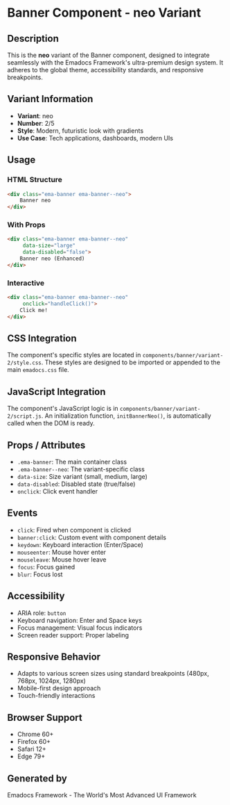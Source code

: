 # Banner Component - neo Variant

## Description
This is the **neo** variant of the Banner component, designed to integrate seamlessly with the Emadocs Framework's ultra-premium design system. It adheres to the global theme, accessibility standards, and responsive breakpoints.

## Variant Information
- **Variant**: neo
- **Number**: 2/5
- **Style**: Modern, futuristic look with gradients
- **Use Case**: Tech applications, dashboards, modern UIs

## Usage

### HTML Structure
```html
<div class="ema-banner ema-banner--neo">
    Banner neo
</div>
```

### With Props
```html
<div class="ema-banner ema-banner--neo" 
     data-size="large" 
     data-disabled="false">
    Banner neo (Enhanced)
</div>
```

### Interactive
```html
<div class="ema-banner ema-banner--neo" 
     onclick="handleClick()">
    Click me!
</div>
```

## CSS Integration
The component's specific styles are located in `components/banner/variant-2/style.css`. These styles are designed to be imported or appended to the main `emadocs.css` file.

## JavaScript Integration
The component's JavaScript logic is in `components/banner/variant-2/script.js`. An initialization function, `initBannerNeo()`, is automatically called when the DOM is ready.

## Props / Attributes
- `.ema-banner`: The main container class
- `.ema-banner--neo`: The variant-specific class
- `data-size`: Size variant (small, medium, large)
- `data-disabled`: Disabled state (true/false)
- `onclick`: Click event handler

## Events
- `click`: Fired when component is clicked
- `banner:click`: Custom event with component details
- `keydown`: Keyboard interaction (Enter/Space)
- `mouseenter`: Mouse hover enter
- `mouseleave`: Mouse hover leave
- `focus`: Focus gained
- `blur`: Focus lost

## Accessibility
- ARIA role: `button`
- Keyboard navigation: Enter and Space keys
- Focus management: Visual focus indicators
- Screen reader support: Proper labeling

## Responsive Behavior
- Adapts to various screen sizes using standard breakpoints (480px, 768px, 1024px, 1280px)
- Mobile-first design approach
- Touch-friendly interactions

## Browser Support
- Chrome 60+
- Firefox 60+
- Safari 12+
- Edge 79+

## Generated by
Emadocs Framework - The World's Most Advanced UI Framework
